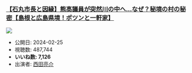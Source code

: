 ### [【石丸市長と因縁】熊高議員が突然川の中へ…なぜ？秘境の村の秘密【島根と広島県境！ポツンと一軒家】](https://www.youtube.com/watch?v=cOarpsul3CU)
[![](https://img.youtube.com/vi/cOarpsul3CU/sddefault.jpg)](https://www.youtube.com/watch?v=cOarpsul3CU)
-   公開日: 2024-02-25
-   視聴数: 487,744
-   **いいね数: 7,126**
-   出演者: [西田亮介](/rehacq_fan/people/西田亮介 "wikilink")
